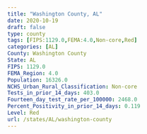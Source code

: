 ```yaml
---
title: "Washington County, AL"
date: 2020-10-19
draft: false
type: county
tags: [FIPS:1129.0,FEMA:4.0,Non-core,Red]
categories: [AL]
County: Washington County
State: AL
FIPS: 1129.0
FEMA_Region: 4.0
Population: 16326.0
NCHS_Urban_Rural_Classification: Non-core
Tests_in_prior_14_days: 403.0
Fourteen_day_test_rate_per_100000: 2468.0
Percent_Positivity_in_prior_14_days: 0.119
Level: Red
url: /states/AL/washington-county
---
```



